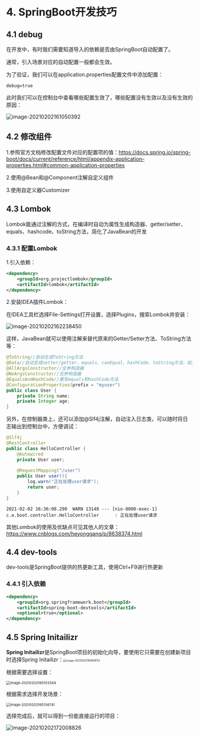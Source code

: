# 4.	SpringBoot开发技巧

## 4.1	debug

在开发中，有时我们需要知道导入的依赖是否由SpringBoot自动配置了。

通常，引入场景对应的自动配置一般都会生效。

为了验证，我们可以在application.properties配置文件中添加配置：

```properties
debug=true
```

此时我们可以在控制台中查看哪些配置生效了，哪些配置没有生效以及没有生效的原因：

![image-20210202161050392](Image/image-20210202161050392.png)



## 4.2	修改组件

1.参照官方文档修改配置文件对应的配置项的值：https://docs.spring.io/spring-boot/docs/current/reference/html/appendix-application-properties.html#common-application-properties

2.使用@Bean和@Component注解自定义组件

3.使用自定义器Customizer



## 4.3	Lombok

Lombok能通过注解的方式，在编译时自动为属性生成构造器、getter/setter、equals、hashcode、toString方法，简化了JavaBean的开发

### 4.3.1	配置Lombok

1.引入依赖：

```xml
<dependency>
	<groupId>org.projectlombok</groupId>
	<artifactId>lombok</artifactId>
</dependency>
```

2.安装IDEA插件Lombok：

在IDEA工具栏选择File-Settings打开设置，选择Plugins，搜索Lombok并安装：

![image-20210202162238450](Image/image-20210202162238450.png)



这样，JavaBean就可以使用注解来替代原来的Getter/Setter方法、ToString方法等：

```java
@ToString//自动生成ToString方法
@Data//自动生成setter/getter、equals、canEqual、hashCode、toString方法，如为final属性，则不会为该属性生成setter方法。
@AllArgsConstructor//全参构造器
@NoArgsConstructor//无参构造器
@EqualsAndHashCode//重写equals和hashCode方法
@ConfigurationProperties(prefix = "myuser")
public class User {
    private String name;
    private Integer age;
}
```

另外，在控制器类上，还可以添加@Slf4j注解，自动注入日志类，可以随时将日志输出到控制台中，方便调试：

```java
@Slf4j
@RestController
public class HelloController {
    @Autowired
    private User user;
    
    @RequestMapping("/user")
    public User user(){
        log.warn("正在处理user请求");
        return user;
    }
}
```

```properties
2021-02-02 16:36:08.290  WARN 13148 --- [nio-8080-exec-1] c.e.boot.controller.HelloController      : 正在处理user请求
```

其他Lombok的使用及优缺点可见其他人的文章：https://www.cnblogs.com/heyonggang/p/8638374.html



## 4.4	dev-tools

dev-tools是SpringBoot提供的热更新工具，使用Ctrl+F9进行热更新

### 4.4.1	引入依赖

```xml
<dependency>
    <groupId>org.springframework.boot</groupId>
    <artifactId>spring-boot-devtools</artifactId>
    <optional>true</optional>
</dependency>
```



## 4.5	Spring Initailizr

**Spring Initailizr**是SpringBoot项目的初始化向导，要使用它只需要在创建新项目时选择Spring Initailizr：<img src="Image/image-20210202164938112.png" alt="image-20210202164938112" style="zoom:50%;" />

根据需要选择设置：

<img src="Image/image-20210202165103349.png" alt="image-20210202165103349" style="zoom: 67%;" />

根据需求选择开发场景：

<img src="Image/image-20210202165136741.png" alt="image-20210202165136741" style="zoom:67%;" />

选择完成后，就可以得到一份能直接运行的项目：

![image-20210202172008826](Image/image-20210202172008826.png)